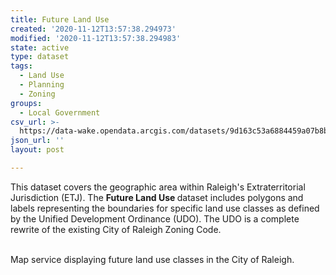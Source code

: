 ```yaml
---
title: Future Land Use
created: '2020-11-12T13:57:38.294973'
modified: '2020-11-12T13:57:38.294983'
state: active
type: dataset
tags:
  - Land Use
  - Planning
  - Zoning
groups:
  - Local Government
csv_url: >-
  https://data-wake.opendata.arcgis.com/datasets/9d163c53a6884459a07b8b10e18e8839_0.csv?outSR=%7B%22latestWkid%22%3A2264%2C%22wkid%22%3A102719%7D
json_url: ''
layout: post

---
```

This dataset covers the geographic area within Raleigh's Extraterritorial Jurisdiction (ETJ). The <b>Future Land Use </b>dataset includes polygons and labels representing the boundaries for specific land use classes as defined by the Unified Development Ordinance (UDO). The UDO is a complete rewrite of the existing City of Raleigh Zoning Code. <div><br /></div><div>Map service displaying future land use classes in the City of Raleigh. </div>
